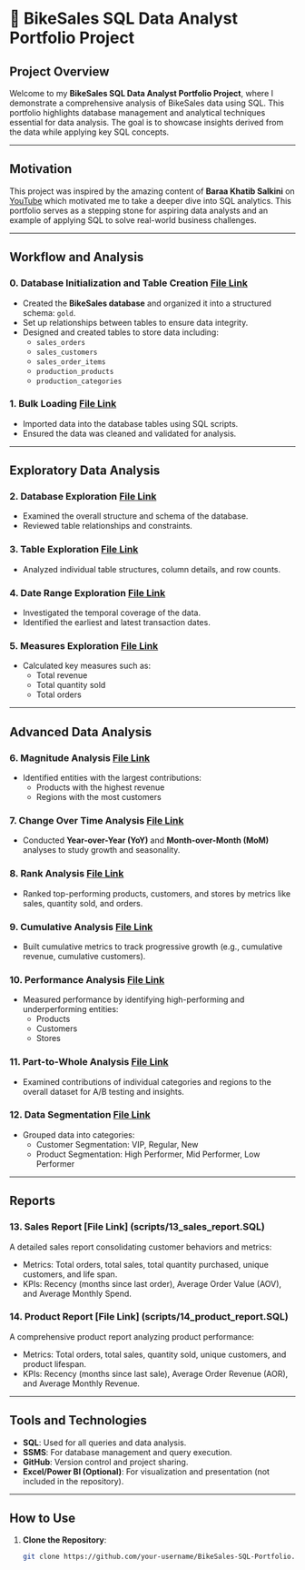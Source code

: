 # 🚴 BikeSales SQL Data Analyst Portfolio Project

## Project Overview
Welcome to my **BikeSales SQL Data Analyst Portfolio Project**, where I demonstrate a comprehensive analysis of BikeSales data using SQL. This portfolio highlights database management and analytical techniques essential for data analysis. The goal is to showcase insights derived from the data while applying key SQL concepts.

---

## Motivation
This project was inspired by the amazing content of **Baraa Khatib Salkini** on [YouTube](https://www.youtube.com/watch?v=2jGhQpbzHes&t=888s) which motivated me to take a deeper dive into SQL analytics. This portfolio serves as a stepping stone for aspiring data analysts and an example of applying SQL to solve real-world business challenges.

---

## Workflow and Analysis

### 0. **Database Initialization** and **Table Creation** [File Link](scripts/00_init_database.SQL)
- Created the **BikeSales database** and organized it into a structured schema: `gold`.
- Set up relationships between tables to ensure data integrity.
- Designed and created tables to store data including:
  - `sales_orders`
  - `sales_customers`
  - `sales_order_items`
  - `production_products`
  - `production_categories`

### 1. **Bulk Loading** [File Link](scripts/01_bulk_loading.SQL)
- Imported data into the database tables using SQL scripts.
- Ensured the data was cleaned and validated for analysis.

---

## Exploratory Data Analysis
### 2. **Database Exploration** [File Link](scripts/02_database_exploration.SQL)
- Examined the overall structure and schema of the database.
- Reviewed table relationships and constraints.

### 3. **Table Exploration** [File Link](scripts/03_table_exploration.SQL)
- Analyzed individual table structures, column details, and row counts.

### 4. **Date Range Exploration** [File Link](scripts/04_date_range_exploration.SQL)
- Investigated the temporal coverage of the data.
- Identified the earliest and latest transaction dates.

### 5. **Measures Exploration** [File Link](scripts/05_measures_exploration.SQL)
- Calculated key measures such as:
  - Total revenue
  - Total quantity sold
  - Total orders

---

## Advanced Data Analysis
### 6. **Magnitude Analysis** [File Link](scripts/06_magnitude_analysis.SQL)
- Identified entities with the largest contributions:
  - Products with the highest revenue
  - Regions with the most customers

### 7. **Change Over Time Analysis** [File Link](scripts/07_change_over_time_analysis.SQL)
- Conducted **Year-over-Year (YoY)** and **Month-over-Month (MoM)** analyses to study growth and seasonality.

### 8. **Rank Analysis** [File Link](scripts/08_ranking_analysis.SQL)
- Ranked top-performing products, customers, and stores by metrics like sales, quantity sold, and orders.

### 9. **Cumulative Analysis** [File Link](scripts/09_cumulative_analysis.SQL)
- Built cumulative metrics to track progressive growth (e.g., cumulative revenue, cumulative customers).

### 10. **Performance Analysis** [File Link](scripts/10_performace_analysis.SQL)
- Measured performance by identifying high-performing and underperforming entities:
  - Products
  - Customers
  - Stores

### 11. **Part-to-Whole Analysis** [File Link](scripts/11_part_to_whole_analysis.SQL)
- Examined contributions of individual categories and regions to the overall dataset for A/B testing and insights.

### 12. **Data Segmentation** [File Link](scripts/12_data_segmentation.SQL)
- Grouped data into categories:
  - Customer Segmentation: VIP, Regular, New
  - Product Segmentation: High Performer, Mid Performer, Low Performer

---

## Reports
### 13. **Sales Report** [File Link] (scripts/13_sales_report.SQL)
A detailed sales report consolidating customer behaviors and metrics:
- Metrics: Total orders, total sales, total quantity purchased, unique customers, and life span.
- KPIs: Recency (months since last order), Average Order Value (AOV), and Average Monthly Spend.

### 14. **Product Report** [File Link] (scripts/14_product_report.SQL)
A comprehensive product report analyzing product performance:
- Metrics: Total orders, total sales, quantity sold, unique customers, and product lifespan.
- KPIs: Recency (months since last sale), Average Order Revenue (AOR), and Average Monthly Revenue.

---

## Tools and Technologies
- **SQL**: Used for all queries and data analysis.
- **SSMS**: For database management and query execution.
- **GitHub**: Version control and project sharing.
- **Excel/Power BI (Optional)**: For visualization and presentation (not included in the repository).

---

## How to Use
1. **Clone the Repository**:
   ```bash
   git clone https://github.com/your-username/BikeSales-SQL-Portfolio.git
